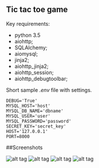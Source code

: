 ## Tic tac toe game

Key requirements:
- python 3.5
- aiohttp;
- SQLAlchemy;
- aiomysql;
- jinja2;
- aiohttp_jinja2;
- aiohttp_session;
- aiohttp_debugtoolbar;

Short sample *.env* file with settings.

```
DEBUG='True'
MYSQL_HOST='host'
MYSQL_DB_NAME='dbname'
MYSQL_USER='user'
MYSQL_PASSWORD='password'
SECRET_KEY='secret_key'
HOST='127.0.0.1'
PORT=8000
```

##Screenshots

![alt tag](https://raw.githubusercontent.com/Kefir92/aiohttp_tictactoe/master/screens/tictactoe_1.png)
![alt tag](https://raw.githubusercontent.com/Kefir92/aiohttp_tictactoe/master/screens/tictactoe_2.png)
![alt tag](https://raw.githubusercontent.com/Kefir92/aiohttp_tictactoe/master/screens/tictactoe_3.png)
![alt tag](https://raw.githubusercontent.com/Kefir92/aiohttp_tictactoe/master/screens/tictactoe_4.png)

